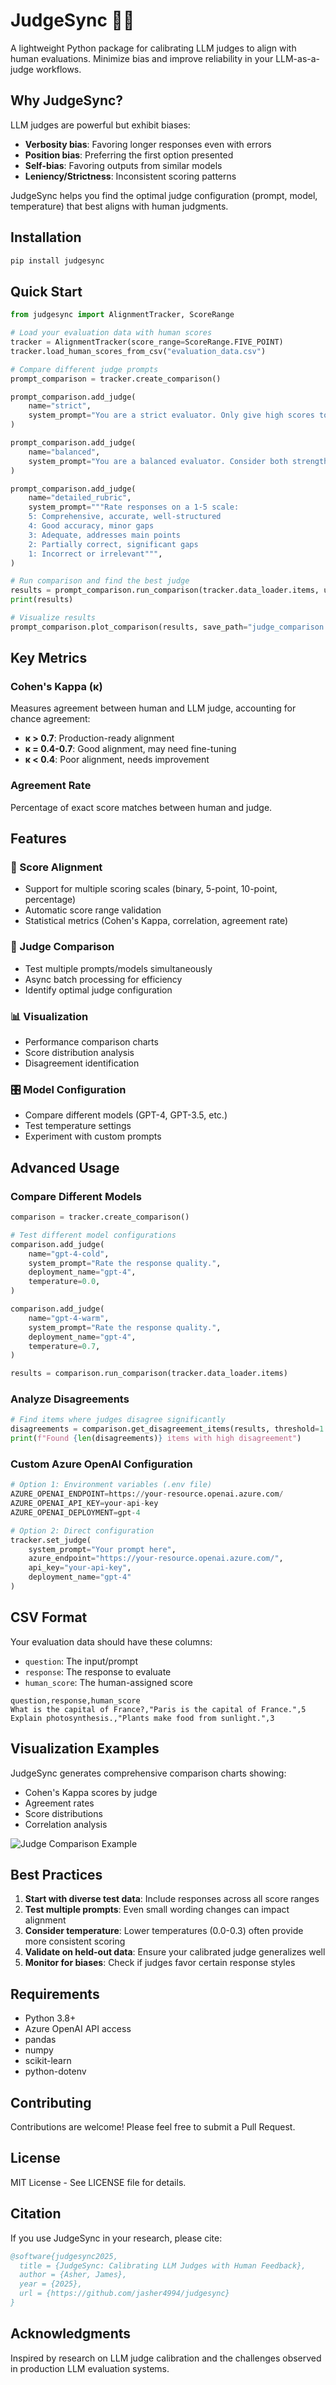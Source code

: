 # JudgeSync 🧑‍⚖️

A lightweight Python package for calibrating LLM judges to align with human evaluations. Minimize bias and improve reliability in your LLM-as-a-judge workflows.

## Why JudgeSync?

LLM judges are powerful but exhibit biases:
- **Verbosity bias**: Favoring longer responses even with errors
- **Position bias**: Preferring the first option presented
- **Self-bias**: Favoring outputs from similar models
- **Leniency/Strictness**: Inconsistent scoring patterns

JudgeSync helps you find the optimal judge configuration (prompt, model, temperature) that best aligns with human judgments.

## Installation

```bash
pip install judgesync
```

## Quick Start

```python
from judgesync import AlignmentTracker, ScoreRange

# Load your evaluation data with human scores
tracker = AlignmentTracker(score_range=ScoreRange.FIVE_POINT)
tracker.load_human_scores_from_csv("evaluation_data.csv")

# Compare different judge prompts
prompt_comparison = tracker.create_comparison()

prompt_comparison.add_judge(
    name="strict",
    system_prompt="You are a strict evaluator. Only give high scores to exceptional responses.",
)

prompt_comparison.add_judge(
    name="balanced",
    system_prompt="You are a balanced evaluator. Consider both strengths and weaknesses fairly.",
)

prompt_comparison.add_judge(
    name="detailed_rubric",
    system_prompt="""Rate responses on a 1-5 scale:
    5: Comprehensive, accurate, well-structured
    4: Good accuracy, minor gaps
    3: Adequate, addresses main points
    2: Partially correct, significant gaps
    1: Incorrect or irrelevant""",
)

# Run comparison and find the best judge
results = prompt_comparison.run_comparison(tracker.data_loader.items, use_async=True)
print(results)

# Visualize results
prompt_comparison.plot_comparison(results, save_path="judge_comparison.png")
```

## Key Metrics

### Cohen's Kappa (κ)
Measures agreement between human and LLM judge, accounting for chance agreement:
- **κ > 0.7**: Production-ready alignment
- **κ = 0.4-0.7**: Good alignment, may need fine-tuning
- **κ < 0.4**: Poor alignment, needs improvement

### Agreement Rate
Percentage of exact score matches between human and judge.

## Features

### 🎯 Score Alignment
- Support for multiple scoring scales (binary, 5-point, 10-point, percentage)
- Automatic score range validation
- Statistical metrics (Cohen's Kappa, correlation, agreement rate)

### 🔬 Judge Comparison
- Test multiple prompts/models simultaneously
- Async batch processing for efficiency
- Identify optimal judge configuration

### 📊 Visualization
- Performance comparison charts
- Score distribution analysis
- Disagreement identification

### 🎛️ Model Configuration
- Compare different models (GPT-4, GPT-3.5, etc.)
- Test temperature settings
- Experiment with custom prompts

## Advanced Usage

### Compare Different Models

```python
comparison = tracker.create_comparison()

# Test different model configurations
comparison.add_judge(
    name="gpt-4-cold",
    system_prompt="Rate the response quality.",
    deployment_name="gpt-4",
    temperature=0.0,
)

comparison.add_judge(
    name="gpt-4-warm",
    system_prompt="Rate the response quality.",
    deployment_name="gpt-4",
    temperature=0.7,
)

results = comparison.run_comparison(tracker.data_loader.items)
```

### Analyze Disagreements

```python
# Find items where judges disagree significantly
disagreements = comparison.get_disagreement_items(results, threshold=1.0)
print(f"Found {len(disagreements)} items with high disagreement")
```

### Custom Azure OpenAI Configuration

```python
# Option 1: Environment variables (.env file)
AZURE_OPENAI_ENDPOINT=https://your-resource.openai.azure.com/
AZURE_OPENAI_API_KEY=your-api-key
AZURE_OPENAI_DEPLOYMENT=gpt-4

# Option 2: Direct configuration
tracker.set_judge(
    system_prompt="Your prompt here",
    azure_endpoint="https://your-resource.openai.azure.com/",
    api_key="your-api-key",
    deployment_name="gpt-4"
)
```

## CSV Format

Your evaluation data should have these columns:
- `question`: The input/prompt
- `response`: The response to evaluate
- `human_score`: The human-assigned score

```csv
question,response,human_score
What is the capital of France?,"Paris is the capital of France.",5
Explain photosynthesis.,"Plants make food from sunlight.",3
```

## Visualization Examples

JudgeSync generates comprehensive comparison charts showing:
- Cohen's Kappa scores by judge
- Agreement rates
- Score distributions
- Correlation analysis

![Judge Comparison Example](examples/prompt_comparison.png)

## Best Practices

1. **Start with diverse test data**: Include responses across all score ranges
2. **Test multiple prompts**: Even small wording changes can impact alignment
3. **Consider temperature**: Lower temperatures (0.0-0.3) often provide more consistent scoring
4. **Validate on held-out data**: Ensure your calibrated judge generalizes well
5. **Monitor for biases**: Check if judges favor certain response styles

## Requirements

- Python 3.8+
- Azure OpenAI API access
- pandas
- numpy
- scikit-learn
- python-dotenv

## Contributing

Contributions are welcome! Please feel free to submit a Pull Request.

## License

MIT License - See LICENSE file for details.

## Citation

If you use JudgeSync in your research, please cite:

```bibtex
@software{judgesync2025,
  title = {JudgeSync: Calibrating LLM Judges with Human Feedback},
  author = {Asher, James},
  year = {2025},
  url = {https://github.com/jasher4994/judgesync}
}
```

## Acknowledgments

Inspired by research on LLM judge calibration and the challenges observed in production LLM evaluation systems.
